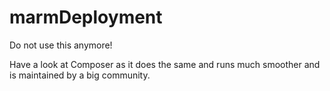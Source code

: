 marmDeployment
==============
Do not use this anymore!

Have a look at Composer as it does the same and runs much smoother and is maintained by a big community.
